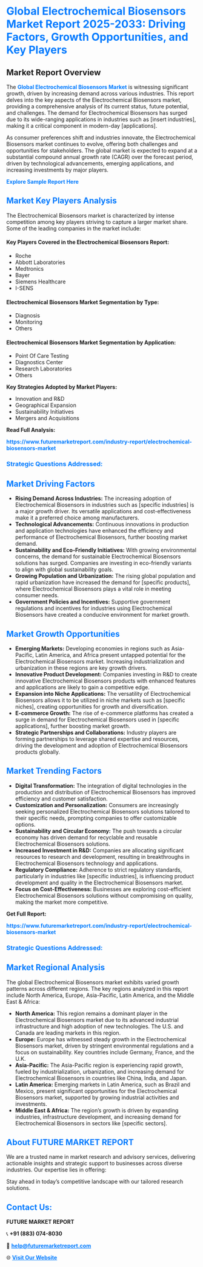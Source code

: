 <h1 style="color: #007BFF;">Global Electrochemical Biosensors Market Report 2025-2033: Driving Factors, Growth Opportunities, and Key Players</h1>

<section id="overview">
<h2>Market Report Overview</h2>
<p>The <a href="https://www.futuremarketreport.com/industry-report/electrochemical-biosensors-market" style="color: #007BFF; text-decoration: none;"><strong>Global Electrochemical Biosensors Market</strong></a> is witnessing significant growth, driven by increasing demand across various industries. This report delves into the key aspects of the Electrochemical Biosensors market, providing a comprehensive analysis of its current status, future potential, and challenges. The demand for Electrochemical Biosensors has surged due to its wide-ranging applications in industries such as [insert industries], making it a critical component in modern-day [applications].</p>
<p>As consumer preferences shift and industries innovate, the Electrochemical Biosensors market continues to evolve, offering both challenges and opportunities for stakeholders. The global market is expected to expand at a substantial compound annual growth rate (CAGR) over the forecast period, driven by technological advancements, emerging applications, and increasing investments by major players.</p>
</section>

<section id="overview">
<p><a href="https://www.futuremarketreport.com/request-sample/reportId=77079" style="color: #007BFF; text-decoration: none;"><strong>Explore Sample Report Here</strong></a></p>
</section>

<section id="key-players">
<h2 style="color: #007BFF;">Market Key Players Analysis</h2>
<p>The Electrochemical Biosensors market is characterized by intense competition among key players striving to capture a larger market share. Some of the leading companies in the market include:</p>
<h4>Key Players Covered in the Electrochemical Biosensors Report:</h4>
<ul><li>Roche</li><li>Abbott Laboratories</li><li>Medtronics</li><li>Bayer</li><li>Siemens Healthcare</li><li>I-SENS</li></ul>
<h4>Electrochemical Biosensors Market Segmentation by Type:</h4>
<ul><li>Diagnosis</li><li>Monitoring</li><li>Others</li></ul>

<h4>Electrochemical Biosensors Market Segmentation by Application:</h4>
<ul><li>Point Of Care Testing</li><li>Diagnostics Center</li><li>Research Laboratories</li><li>Others</li></ul>
<p><strong>Key Strategies Adopted by Market Players:</strong></p>
<ul>
<li>Innovation and R&D</li>
<li>Geographical Expansion</li>
<li>Sustainability Initiatives</li>
<li>Mergers and Acquisitions</li>
</ul>
</section>

<section>
<p><strong>Read Full Analysis: </strong></p><a href="https://www.futuremarketreport.com/industry-report/electrochemical-biosensors-market" style="color: #007BFF; text-decoration: none;"><strong>https://www.futuremarketreport.com/industry-report/electrochemical-biosensors-market</strong></a>
<h3 style="color: #007BFF;">Strategic Questions Addressed:</h3>
</section>

<section id="driving-factors">
<h2 style="color: #007BFF;">Market Driving Factors</h2>
<ul>
<li><strong>Rising Demand Across Industries:</strong> The increasing adoption of Electrochemical Biosensors in industries such as [specific industries] is a major growth driver. Its versatile applications and cost-effectiveness make it a preferred choice among manufacturers.</li>
<li><strong>Technological Advancements:</strong> Continuous innovations in production and application technologies have enhanced the efficiency and performance of Electrochemical Biosensors, further boosting market demand.</li>
<li><strong>Sustainability and Eco-Friendly Initiatives:</strong> With growing environmental concerns, the demand for sustainable Electrochemical Biosensors solutions has surged. Companies are investing in eco-friendly variants to align with global sustainability goals.</li>
<li><strong>Growing Population and Urbanization:</strong> The rising global population and rapid urbanization have increased the demand for [specific products], where Electrochemical Biosensors plays a vital role in meeting consumer needs.</li>
<li><strong>Government Policies and Incentives:</strong> Supportive government regulations and incentives for industries using Electrochemical Biosensors have created a conducive environment for market growth.</li>
</ul>
</section>

<section id="growth-opportunities">
<h2 style="color: #007BFF;">Market Growth Opportunities</h2>
<ul>
<li><strong>Emerging Markets:</strong> Developing economies in regions such as Asia-Pacific, Latin America, and Africa present untapped potential for the Electrochemical Biosensors market. Increasing industrialization and urbanization in these regions are key growth drivers.</li>
<li><strong>Innovative Product Development:</strong> Companies investing in R&D to create innovative Electrochemical Biosensors products with enhanced features and applications are likely to gain a competitive edge.</li>
<li><strong>Expansion into Niche Applications:</strong> The versatility of Electrochemical Biosensors allows it to be utilized in niche markets such as [specific niches], creating opportunities for growth and diversification.</li>
<li><strong>E-commerce Growth:</strong> The rise of e-commerce platforms has created a surge in demand for Electrochemical Biosensors used in [specific applications], further boosting market growth.</li>
<li><strong>Strategic Partnerships and Collaborations:</strong> Industry players are forming partnerships to leverage shared expertise and resources, driving the development and adoption of Electrochemical Biosensors products globally.</li>
</ul>
</section>

<section id="trending-factors">
<h2 style="color: #007BFF;">Market Trending Factors</h2>
<ul>
<li><strong>Digital Transformation:</strong> The integration of digital technologies in the production and distribution of Electrochemical Biosensors has improved efficiency and customer satisfaction.</li>
<li><strong>Customization and Personalization:</strong> Consumers are increasingly seeking personalized Electrochemical Biosensors solutions tailored to their specific needs, prompting companies to offer customizable options.</li>
<li><strong>Sustainability and Circular Economy:</strong> The push towards a circular economy has driven demand for recyclable and reusable Electrochemical Biosensors solutions.</li>
<li><strong>Increased Investment in R&D:</strong> Companies are allocating significant resources to research and development, resulting in breakthroughs in Electrochemical Biosensors technology and applications.</li>
<li><strong>Regulatory Compliance:</strong> Adherence to strict regulatory standards, particularly in industries like [specific industries], is influencing product development and quality in the Electrochemical Biosensors market.</li>
<li><strong>Focus on Cost-Effectiveness:</strong> Businesses are exploring cost-efficient Electrochemical Biosensors solutions without compromising on quality, making the market more competitive.</li>
</ul>
</section>

<section>
<p><strong>Get Full Report: </strong></p><a href="https://www.futuremarketreport.com/industry-report/electrochemical-biosensors-market" style="color: #007BFF; text-decoration: none;"><strong>https://www.futuremarketreport.com/industry-report/electrochemical-biosensors-market</strong></a>
<h3 style="color: #007BFF;">Strategic Questions Addressed:</h3>
</section>


<section id="regional-analysis">
<h2 style="color: #007BFF;">Market Regional Analysis</h2>
<p>The global Electrochemical Biosensors market exhibits varied growth patterns across different regions. The key regions analyzed in this report include North America, Europe, Asia-Pacific, Latin America, and the Middle East & Africa:</p>
<ul>
<li><strong>North America:</strong> This region remains a dominant player in the Electrochemical Biosensors market due to its advanced industrial infrastructure and high adoption of new technologies. The U.S. and Canada are leading markets in this region.</li>
<li><strong>Europe:</strong> Europe has witnessed steady growth in the Electrochemical Biosensors market, driven by stringent environmental regulations and a focus on sustainability. Key countries include Germany, France, and the U.K.</li>
<li><strong>Asia-Pacific:</strong> The Asia-Pacific region is experiencing rapid growth, fueled by industrialization, urbanization, and increasing demand for Electrochemical Biosensors in countries like China, India, and Japan.</li>
<li><strong>Latin America:</strong> Emerging markets in Latin America, such as Brazil and Mexico, present significant opportunities for the Electrochemical Biosensors market, supported by growing industrial activities and investments.</li>
<li><strong>Middle East & Africa:</strong> The region’s growth is driven by expanding industries, infrastructure development, and increasing demand for Electrochemical Biosensors in sectors like [specific sectors].</li>
</ul>
</section>

<footer>
<h2 style="color: #007BFF;">About FUTURE MARKET REPORT</h2>
<p>We are a trusted name in market research and advisory services, delivering actionable insights and strategic support to businesses across diverse industries. Our expertise lies in offering:</p>

<p>Stay ahead in today’s competitive landscape with our tailored research solutions.</p>

<h2 style="color: #007BFF;">Contact Us:</h2>
<p><strong>FUTURE MARKET REPORT</strong></p>
<p>📞 <strong>+91 (883) 074-8030</strong></p>
<p>📧 <strong><a href="mailto:help@futuremarketreport.com" style="color: #007BFF;">help@futuremarketreport.com</a></strong></p>
<p>🌐 <strong><a href="https://www.futuremarketreport.com/" style="color: #007BFF;">Visit Our Website</a></strong></p>
</footer>